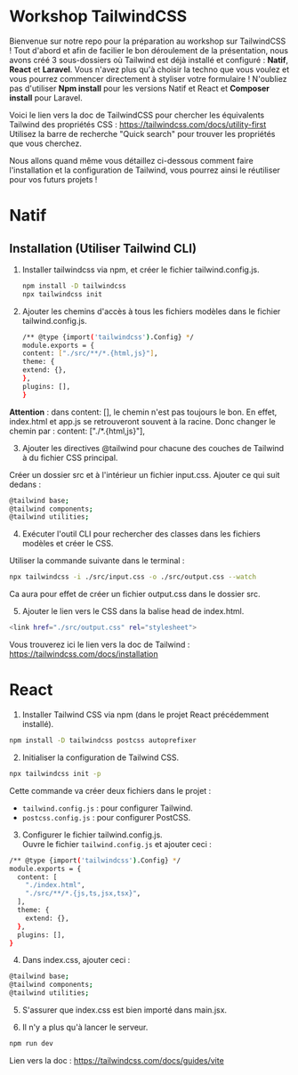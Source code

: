 # Workshop TailwindCSS

Bienvenue sur notre repo pour la préparation au workshop sur TailwindCSS ! Tout d'abord et afin de facilier le bon déroulement de la présentation, nous avons créé 3 sous-dossiers où Tailwind est déjà installé et configuré : **Natif**, **React** et **Laravel**. Vous n'avez plus qu'à choisir la techno que vous voulez et vous pourrez commencer directement à styliser votre formulaire ! N'oubliez pas d'utiliser **Npm install** pour les versions Natif et React et **Composer install** pour Laravel.  

Voici le lien vers la doc de TailwindCSS pour chercher les équivalents Tailwind des propriétés CSS : https://tailwindcss.com/docs/utility-first  
Utilisez la barre de recherche "Quick search" pour trouver les propriétés que vous cherchez.

Nous allons quand même vous détaillez ci-dessous comment faire l'installation et la configuration de Tailwind, vous pourrez ainsi le réutiliser pour vos futurs projets !

# Natif
## Installation (Utiliser Tailwind CLI)

1. Installer tailwindcss via npm, et créer le fichier tailwind.config.js.

    ```bash
    npm install -D tailwindcss
    npx tailwindcss init
    ```

2. Ajouter les chemins d'accès à tous les fichiers modèles dans le fichier tailwind.config.js.

    ```bash
    /** @type {import('tailwindcss').Config} */
    module.exports = {
    content: ["./src/**/*.{html,js}"],
    theme: {
    extend: {},
    },
    plugins: [],
    }
    ```

**Attention** : dans content: [], le chemin n'est pas toujours le bon. En effet, index.html et app.js se retrouveront souvent à la racine. Donc changer le chemin par : content: ["./*.{html,js}"],

3. Ajouter les directives @tailwind pour chacune des couches de Tailwind à du fichier CSS principal.

Créer un dossier src et à l'intérieur un fichier input.css. Ajouter ce qui suit dedans :

```bash
@tailwind base;
@tailwind components;
@tailwind utilities;
```

4. Exécuter l'outil CLI pour rechercher des classes dans les fichiers modèles et créer le CSS.

Utiliser la commande suivante dans le terminal :

```bash
npx tailwindcss -i ./src/input.css -o ./src/output.css --watch
```

Ca aura pour effet de créer un fichier output.css dans le dossier src.

5. Ajouter le lien vers le CSS dans la balise head de index.html.

```bash
<link href="./src/output.css" rel="stylesheet">
```

Vous trouverez ici le lien vers la doc de Tailwind : https://tailwindcss.com/docs/installation

# React

1. Installer Tailwind CSS via npm (dans le projet React précédemment installé).

```bash
npm install -D tailwindcss postcss autoprefixer
```

2. Initialiser la configuration de Tailwind CSS.

```bash
npx tailwindcss init -p
```

Cette commande va créer deux fichiers dans le projet :

- `tailwind.config.js` : pour configurer Tailwind.
- `postcss.config.js` : pour configurer PostCSS.

3. Configurer le fichier tailwind.config.js.  
Ouvre le fichier `tailwind.config.js` et ajouter ceci :

```bash
/** @type {import('tailwindcss').Config} */
module.exports = {
  content: [
    "./index.html",
    "./src/**/*.{js,ts,jsx,tsx}",
  ],
  theme: {
    extend: {},
  },
  plugins: [],
}
```

4. Dans index.css, ajouter ceci :

```bash
@tailwind base;
@tailwind components;
@tailwind utilities;
```

5. S'assurer que index.css est bien importé dans main.jsx.

6. Il n'y a plus qu'à lancer le serveur.

```bash
npm run dev
```

Lien vers la doc : https://tailwindcss.com/docs/guides/vite


